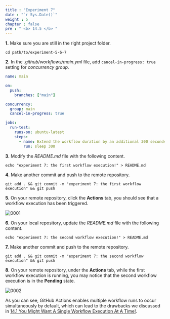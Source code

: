 ```yaml
---
title : "Experiment 7"
date : "`r Sys.Date()`"
weight : 5
chapter : false
pre : " <b> 14.5 </b> "
---
```


**1.** Make sure you are still in the right project folder.

```git
cd path/to/experiment-5-6-7
```

**2.** In the *.github/workflows/main.yml* file, add `cancel-in-progress: true` setting for *concurrency group*.

```yml {linenos=table,hl_lines=[9],linenostart=1}
name: main

on:
  push:
    branches: ["main"]

concurrency:
  group: main
  cancel-in-progress: true

jobs:
  run-test:
    runs-on: ubuntu-latest
    steps:
      - name: Extend the workflow duration by an additional 300 seconds.
        run: sleep 300
```

**3.** Modify the *README.md* file with the following content.

```git
echo "experiment 7: the first workflow execution!" > README.md
```

**4.** Make another commit and push to the remote repository.

```git
git add . && git commit -m "experiment 7: the first workflow execution" && git push
```

**5.** On your remote repository, click the **Actions** tab, you should see that a workflow execution has been triggered.

![0001](/images/14/5/0001.svg?featherlight=false&width=100pc)

**6.** On your local repository, update the *README.md* file with the following content.

```git
echo "experiment 7: the second workflow execution!" > README.md
```

**7.** Make another commit and push to the remote repository.

```git
git add . && git commit -m "experiment 7: the second workflow execution" && git push
```

**8.** On your remote repository, under the **Actions** tab, while the first workflow execution is running, you may notice that the second workflow execution is in the **Pending** state.

![0002](/images/14/5/0002.svg?featherlight=false&width=100pc)



As you can see, GitHub Actions enables multiple workflow runs to occur simultaneously by default, which can lead to the drawbacks we discussed in [14.1 You Might Want A Single Workflow Execution At A Time!](14-experiments-with-gitHub-actions-concurrency-group/1-you-might-want-a-single-workflow-execution-at-a-time!).






